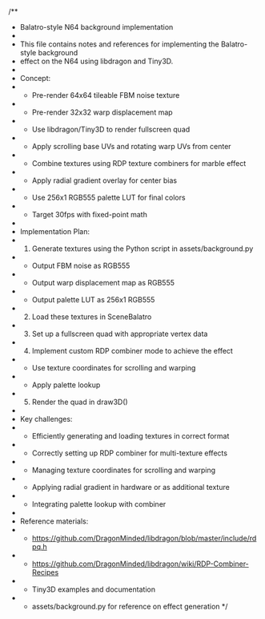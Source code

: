 /**
 * Balatro-style N64 background implementation
 * 
 * This file contains notes and references for implementing the Balatro-style background
 * effect on the N64 using libdragon and Tiny3D.
 * 
 * Concept:
 * - Pre-render 64x64 tileable FBM noise texture
 * - Pre-render 32x32 warp displacement map
 * - Use libdragon/Tiny3D to render fullscreen quad
 * - Apply scrolling base UVs and rotating warp UVs from center
 * - Combine textures using RDP texture combiners for marble effect
 * - Apply radial gradient overlay for center bias
 * - Use 256x1 RGB555 palette LUT for final colors
 * - Target 30fps with fixed-point math
 * 
 * Implementation Plan:
 * 1. Generate textures using the Python script in assets/background.py
 *    - Output FBM noise as RGB555
 *    - Output warp displacement map as RGB555
 *    - Output palette LUT as 256x1 RGB555
 * 2. Load these textures in SceneBalatro
 * 3. Set up a fullscreen quad with appropriate vertex data
 * 4. Implement custom RDP combiner mode to achieve the effect
 *    - Use texture coordinates for scrolling and warping
 *    - Apply palette lookup
 * 5. Render the quad in draw3D()
 * 
 * Key challenges:
 * - Efficiently generating and loading textures in correct format
 * - Correctly setting up RDP combiner for multi-texture effects
 * - Managing texture coordinates for scrolling and warping
 * - Applying radial gradient in hardware or as additional texture
 * - Integrating palette lookup with combiner
 * 
 * Reference materials:
 * - https://github.com/DragonMinded/libdragon/blob/master/include/rdpq.h
 * - https://github.com/DragonMinded/libdragon/wiki/RDP-Combiner-Recipes
 * - Tiny3D examples and documentation
 * - assets/background.py for reference on effect generation
 */